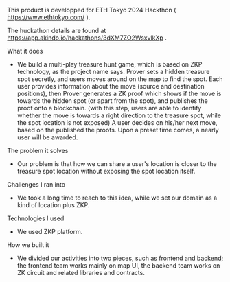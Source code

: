This product is developped for ETH Tokyo 2024 Hackthon ( https://www.ethtokyo.com/ ).

The huckathon details are found at
https://app.akindo.io/hackathons/3dXM7ZO2WsxvlkXp .



What it does
- We build a multi-play treasure hunt game, which is based on ZKP technology, as the project name says.
  Prover sets a hidden treasure spot secretly, and users moves around on the map to find the spot.
  Each user provides information about the move (source and destination positions), then Prover generates a ZK proof which shows if the move is towards the hidden spot (or apart from the spot),
  and publishes the proof onto a blockchain.
  (with this step, users are able to identify whether the move is towards a right direction to the treasure spot, while the spot location is not exposed)
  A user decides on his/her next move, based on the published the proofs. Upon a preset time comes, a nearly user will be awarded.

The problem it solves
- Our problem is that how we can share a user's location is closer to the treasure spot location without exposing the spot location itself.

Challenges I ran into
- We took a long time to reach to this idea, while we set our domain as a kind of location plus ZKP.

Technologies I used
- We used ZKP platform.

How we built it
- We divided our activities into two pieces, such as frontend and backend; the frontend team works mainly on map UI, the backend team works on ZK circuit and related libraries and contracts.
